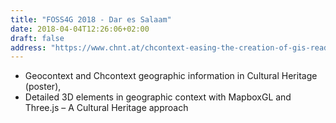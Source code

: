```yaml
---
title: "FOSS4G 2018 - Dar es Salaam"
date: 2018-04-04T12:26:06+02:00
draft: false
address: "https://www.chnt.at/chcontext-easing-the-creation-of-gis-readers/"
---
```


* Geocontext and Chcontext geographic information in Cultural Heritage (poster),
* Detailed 3D elements in geographic context with MapboxGL and Three.js – A Cultural Heritage approach
